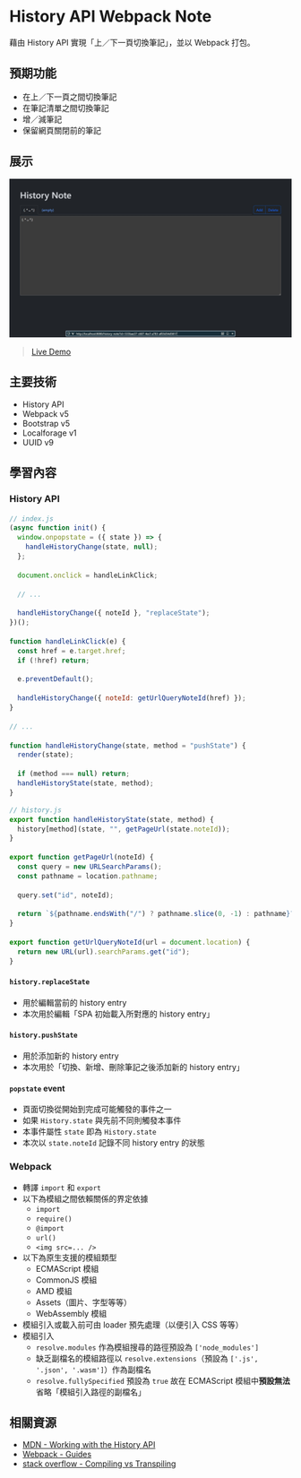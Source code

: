 # History API Webpack Note

藉由 History API 實現「上／下一頁切換筆記」，並以 Webpack 打包。

## 預期功能
- 在上／下一頁之間切換筆記
- 在筆記清單之間切換筆記
- 增／減筆記
- 保留網頁關閉前的筆記

## 展示

![screenshot](https://raw.githubusercontent.com/nepikn/history-note/main/src/asset/screenshot.jpg)

> [Live Demo](https://nepikn.github.io/history-note/)

## 主要技術

- History API
- Webpack v5
- Bootstrap v5
- Localforage v1
- UUID v9

## 學習內容

### History API

```jsx
// index.js
(async function init() {
  window.onpopstate = ({ state }) => {
    handleHistoryChange(state, null);
  };

  document.onclick = handleLinkClick;

  // ...

  handleHistoryChange({ noteId }, "replaceState");
})();

function handleLinkClick(e) {
  const href = e.target.href;
  if (!href) return;

  e.preventDefault();

  handleHistoryChange({ noteId: getUrlQueryNoteId(href) });
}

// ...

function handleHistoryChange(state, method = "pushState") {
  render(state);

  if (method === null) return;
  handleHistoryState(state, method);
}
```

```jsx
// history.js
export function handleHistoryState(state, method) {
  history[method](state, "", getPageUrl(state.noteId));
}

export function getPageUrl(noteId) {
  const query = new URLSearchParams();
  const pathname = location.pathname;

  query.set("id", noteId);

  return `${pathname.endsWith("/") ? pathname.slice(0, -1) : pathname}?${query}`;
}

export function getUrlQueryNoteId(url = document.location) {
  return new URL(url).searchParams.get("id");
}
```

#### `history.replaceState`

- 用於編輯當前的 history entry
- 本次用於編輯「SPA 初始載入所對應的 history entry」

#### `history.pushState`

- 用於添加新的 history entry
- 本次用於「切換、新增、刪除筆記之後添加新的 history entry」

#### `popstate` event

- 頁面切換從開始到完成可能觸發的事件之一
- 如果 `History.state` 與先前不同則觸發本事件
- 本事件屬性 `state` 即為 `History.state`
- 本次以 `state.noteId` 記錄不同 history entry 的狀態

### Webpack

- 轉譯 `import` 和 `export`
- 以下為模組之間依賴關係的界定依據
  - `import`
  - `require()`
  - `@import`
  - `url()`
  - `<img src=... />`
- 以下為原生支援的模組類型
  - ECMAScript 模組
  - CommonJS 模組
  - AMD 模組
  - Assets（圖片、字型等等）
  - WebAssembly 模組
- 模組引入或載入前可由 loader 預先處理（以便引入 CSS 等等）
- 模組引入
  - `resolve.modules` 作為模組搜尋的路徑預設為 `['node_modules']`
  - 缺乏副檔名的模組路徑以 `resolve.extensions`（預設為 `['.js', '.json', '.wasm']`）作為副檔名
  - `resolve.fullySpecified` 預設為 `true` 故在 ECMAScript 模組中**預設無法**省略「模組引入路徑的副檔名」

## 相關資源

- [MDN - Working with the History API](https://developer.mozilla.org/en-US/docs/Web/API/History_API/Working_with_the_History_API)
- [Webpack - Guides](https://webpack.js.org/guides/)
- [stack overflow - Compiling vs Transpiling](https://stackoverflow.com/a/44932758)
